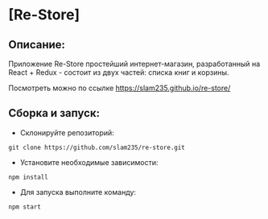 # [Re-Store]

Описание:
---
Приложение Re-Store простейший интернет-магазин, разработанный на React + Redux - состоит из двух частей: списка книг и корзины.

Посмотреть можно по ссылке https://slam235.github.io/re-store/

Сборка и запуск:
---
- Склонируйте репозиторий:

```
git clone https://github.com/slam235/re-store.git
```

- Установите необходимые зависимости:

```
npm install
```

- Для запуска выполните команду:

```
npm start
```